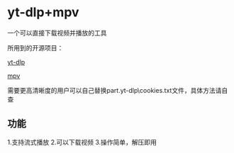 # yt-dlp+mpv
一个可以直接下载视频并播放的工具

所用到的开源项目：

[yt-dlp](https://github.com/yt-dlp/yt-dlp)

[mpv](https://github.com/mpv-player/mpv)

需要更高清晰度的用户可以自己替换part.yt-dlp\cookies.txt文件，具体方法请自查

## 功能

1.支持流式播放
2.可以下载视频
3.操作简单，解压即用

